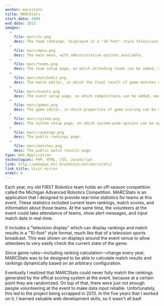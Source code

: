 ```yaml
---
anchor: marcstats
title: MARCStats
start_date: 2009
end_date: 2013
images:
  -
    file: marc/tv.png
    desc: The team rankings, displayed in a "10-foot" style television display.
  -
    file: marc/menu.png
    desc: The main menu, with administrative options available.
  -
    file: marc/teams.png
    desc: The team setup page, on which attending teams can be added, modified, or removed.
  -
    file: marc/matchedit.png
    desc: The match editor, in which the final result of game matches can be entered.
  -
    file: marc/events.png
    desc: The event setup page, on which competitions can be added, modified, or removed.
  -
    file: marc/games.png
    desc: The game editor, in which properties of game scoring can be manipulated.
  -
    file: marc/system.png
    desc: The system setup page, on which system-wide options can be specified.
  -
    file: marc/rankings.png
    desc: The public rankings page.
  -
    file: marc/matches.png
    desc: The public match results page.
type: Web Application
technologies: PHP, HTML, CSS, JavaScript
link: http://webapps.mtr.brandonjd.net/marcstats/
link_title: Visit mirror
order: 6
---
```

Each year, my old FIRST Robotics team holds an off-season competition called the
Michigan Advanced Robotics Competition. MARCStats is an application that I designed to provide real-time statistics for
teams at this event. These statistics included current team rankings, match scores, and information about those teams.
At the same time, the volunteers at the event could take attendance of teams, show alert messages, and input match
data in real-time.

It includes a "television display" which can display rankings and match results in a "10-foot" style format, much like
that of a television sports broadcast. This was shown on displays around the event venue to allow attendees to very
easily check the current state of the game.

Since game rules&mdash;including ranking calculation&mdash;change every year, MARCStats was to be designed to be able
to calculate match results and rankings dynamically based on an arbitrary configuration.

Eventually I realized that MARCStats could never fully match the rankings generated by the offical scoring system at the
event, because at a certain point they are randomized. On top of that, there were just not enough people volunteering
at the event to make data input reliable. Unfortunately, this led to the project being scrapped in 2013. In the five
years that I worked on it, I learned valuable web development skills, so it wasn't all bad!
